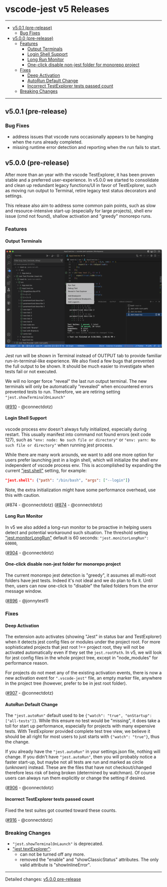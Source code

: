 # vscode-jest v5 Releases <!-- omit in toc --> 

---
- [v5.0.1 (pre-release)](#v501-pre-release)
  - [Bug Fixes](#bug-fixes)
- [v5.0.0 (pre-release)](#v500-pre-release)
  - [Features](#features)
    - [Output Terminals](#output-terminals)
    - [Login Shell Support](#login-shell-support)
    - [Long Run Monitor](#long-run-monitor)
    - [One-click disable non-jest folder for monorepo project](#one-click-disable-non-jest-folder-for-monorepo-project)
  - [Fixes](#fixes)
    - [Deep Activation](#deep-activation)
    - [AutoRun Default Change](#autorun-default-change)
    - [Incorrect TestExplorer tests passed count](#incorrect-testexplorer-tests-passed-count)
  - [Breaking Changes](#breaking-changes)

---
## v5.0.1 (pre-release) 
### Bug Fixes
- address issues that vscode runs occasionally appears to be hanging when the runs already completed. 
- missing runtime error detection and reporting when the run fails to start.

## v5.0.0 (pre-release) 

After more than an year with the vscode TestExplorer, it has been proven stable and a preferred user-experience. In v5.0.0 we started to consolidate and clean up redundant legacy functions/UI in favor of TestExplorer, such as moving run output to Terminal, retire legacy test status decorators and settings.  

This release also aim to address some common pain points, such as slow and resource-intensive start-up (especially for large projects), shell env issue (cmd not found), shallow activation and "greedy" monorepo runs. 

### Features 

#### Output Terminals 

![v5-output-terminals](../images/v5-output-terminals.png)

Jest run will be shown in Terminal instead of OUTPUT tab to provide familiar run-in-terminal-like experience. We also fixed a few bugs that prevented the full output to be shown. It should be much easier to investigate when tests fail or not executed. 

We will no longer force "reveal" the last run output terminal. The new terminals will only be automatically "revealed" when encountered errors prevented tests to run. Therefore, we are retiring setting `"jest.showTerminalOnLaunch"`

([#910](https://github.com/jest-community/vscode-jest/pull/910) - @connectdotz)

#### Login Shell Support

vscode process env doesn't always fully initialized, especially during restart. This usually manifest into command not found errors (exit code 127), such as `"env: node: No such file or directory"` or `"env: yarn: No such file or directory"` when running jest process. 

While there are many work arounds, we want to add one more option for users prefer launching jest in a login shell, which will initialize the shell env independent of vscode process env. This is accomplished by expanding the current ["jest.shell"](../README.md#shell) setting, for example:
```json
"jest.shell": {"path": "/bin/bash", "args": ["--login"]}
```

Note, the extra initialization might have some performance overhead, use this with caution.

(#874 - @connectdotz)
([#874](https://github.com/jest-community/vscode-jest/pull/874) - @connectdotz)

#### Long Run Monitor

In v5 we also added a long-run monitor to be proactive in helping users detect and potential workaround such situation. The threshold setting ["jest.monitorLongRun"](../README.md#monitorlongrun) default is 60 seconds: `"jest.monitorLongRun": 60000`, 

([#904](https://github.com/jest-community/vscode-jest/pull/904) - @connectdotz)

#### One-click disable non-jest folder for monorepo project

The current monorepo jest detection is "greedy", it assumes all multi-root folders have jest tests. Indeed it's not ideal and we do plan to fix it. Until then, users can now one-click to "disable" the failed folders from the error message window. 

([#896](https://github.com/jest-community/vscode-jest/pull/896) - @jonnytest1)

### Fixes

#### Deep Activation

The extension auto activates (showing "Jest" in status bar and TestExplorer) when it detects jest config files or modules under the project root. For more sophisticated projects that jest root !== project root, they will not be activated automatically even if they set the `jest.rootPath`. In v5, we will look for jest config files in the whole project tree, except in "node_modules" for performance reason.

For projects do not meet any of the existing activation events, there is now a new activation event for  `".vscode-jest"` file, an empty marker file, anywhere in the project tree (however, prefer to be in jest root folder). 

([#907](https://github.com/jest-community/vscode-jest/pull/907) - @connectdotz)

#### AutoRun Default Change

The `"jest.autoRun"` default used to be `{"watch": "true", "onStartup": ["all-tests"]}`. While this ensure no test would be "missing", it does take a toll for start up performance, especially for projects with many expensive tests. With TestExplorer provided complete test tree view, we believe it should be all right for most users to just starts with `{"watch": "true"}`, thus the change.

If you already have the `"jest.autoRun"` in your settings.json file, nothing will change. If you didn't have `"jest.autoRun"`, then you will probably notice a faster start-up, but maybe not all tests are run and marked as circle (unknown) instead. These are the files that have not checkout/changed therefore less risk of being broken (determined by watchman). Of course users can always run them explicitly or change the setting if desired.

([#906](https://github.com/jest-community/vscode-jest/pull/906) - @connectdotz)

#### Incorrect TestExplorer tests passed count 
Fixed the test suites got counted toward these counts. 

([#916](https://github.com/jest-community/vscode-jest/pull/916) - @connectdotz)

### Breaking Changes
- `"jest.showTerminalOnLaunch"` is deprecated. 
- ["jest.textExplorer"](../README.md#testexplorer): 
  - can not be turned off any more. 
  - removed the "enable" and "showClassicStatus" attributes. The only valid attribute is "showInlineError".

---

Detailed changes: [v5.0.0 pre-release](https://github.com/jest-community/vscode-jest/releases/tag/v5.0.0)
